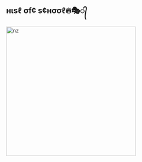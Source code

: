 ## нιѕℓ σf¢ ѕ¢нσσℓ🔥🎭᭄

<img src="https://telegra.ph/file/6510091f5e96d9a8f49c4.jpg" alt="nz" width="350"/>
</p>
